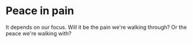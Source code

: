 # Peace in pain

It depends on our focus. Will it be the pain we're walking through? Or the peace we're walking with?
